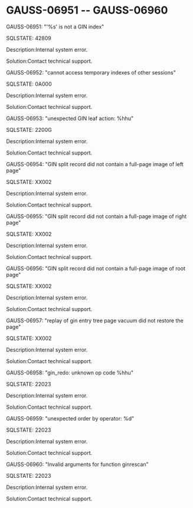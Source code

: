 # GAUSS-06951 -- GAUSS-06960<a name="EN-US_TOPIC_0302073485"></a>

GAUSS-06951: "'%s' is not a GIN index"

SQLSTATE: 42809

Description:Internal system error.

Solution:Contact technical support.

GAUSS-06952: "cannot access temporary indexes of other sessions"

SQLSTATE: 0A000

Description:Internal system error.

Solution:Contact technical support.

GAUSS-06953: "unexpected GIN leaf action: %hhu"

SQLSTATE: 2200G

Description:Internal system error.

Solution:Contact technical support.

GAUSS-06954: "GIN split record did not contain a full-page image of left page"

SQLSTATE: XX002

Description:Internal system error.

Solution:Contact technical support.

GAUSS-06955: "GIN split record did not contain a full-page image of right page"

SQLSTATE: XX002

Description:Internal system error.

Solution:Contact technical support.

GAUSS-06956: "GIN split record did not contain a full-page image of root page"

SQLSTATE: XX002

Description:Internal system error.

Solution:Contact technical support.

GAUSS-06957: "replay of gin entry tree page vacuum did not restore the page"

SQLSTATE: XX002

Description:Internal system error.

Solution:Contact technical support.

GAUSS-06958: "gin\_redo: unknown op code %hhu"

SQLSTATE: 22023

Description:Internal system error.

Solution:Contact technical support.

GAUSS-06959: "unexpected order by operator: %d"

SQLSTATE: 22023

Description:Internal system error.

Solution:Contact technical support.

GAUSS-06960: "Invalid arguments for function ginrescan"

SQLSTATE: 22023

Description:Internal system error.

Solution:Contact technical support.

